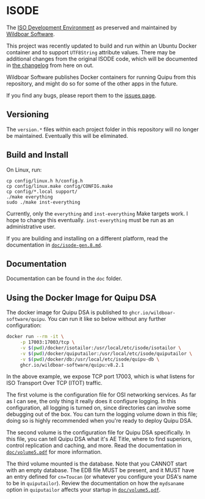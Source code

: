 # ISODE

The
[ISO Development Environment](https://en.wikipedia.org/wiki/ISO_Development_Environment)
as preserved and maintained by
[Wildboar Software](https://wildboarsoftware.com/en).

This project was recently updated to build and run within an Ubuntu Docker
container and to support `UTF8String` attribute values. There may be additional
changes from the original ISODE code, which will be documented in
[the changelog](./CHANGELOG.md) from here on out.

Wildboar Software publishes Docker containers for running Quipu from this
repository, and might do so for some of the other apps in the future.

If you find any bugs, please report them to the
[issues page](https://github.com/Wildboar-Software/isode/issues).

## Versioning

The `version.*` files within each project folder in this repository will no
longer be maintained. Eventually this will be eliminated.

## Build and Install

On Linux, run:

```shell
cp config/linux.h h/config.h
cp config/linux.make config/CONFIG.make
cp config/*.local support/
./make everything
sudo ./make inst-everything
```

Currently, only the `everything` and `inst-everything` Make targets work. I hope
to change this eventually. `inst-everything` must be run as an administrative
user.

If you are building and installing on a different platform, read the
documentation in [`doc/isode-gen.8.md`](./doc/isode-gen.8.md).

## Documentation

Documentation can be found in the `doc` folder.

## Using the Docker Image for Quipu DSA

The docker image for Quipu DSA is published to
`ghcr.io/wildboar-software/quipu`. You can run it like so below without any
further configuration:

```bash
docker run --rm -it \
     -p 17003:17003/tcp \
     -v $(pwd)/docker/isotailor:/usr/local/etc/isode/isotailor \
     -v $(pwd)/docker/quiputailor:/usr/local/etc/isode/quiputailor \
     -v $(pwd)/docker/db:/usr/local/etc/isode/quipu-db \
     ghcr.io/wildboar-software/quipu:v8.2.1
```

In the above example, we expose TCP port 17003, which is what listens for
ISO Transport Over TCP (ITOT) traffic.

The first volume is the configuration file for OSI networking services. As far
as I can see, the only thing it really does it configure logging. In this
configuration, all logging is turned on, since directories can involve some
debugging out of the box. You can turn the logging volume down in this file;
doing so is highly recommended when you're ready to deploy Quipu DSA.

The second volume is the configuration file for Quipu DSA specifically. In this
file, you can tell Quipu DSA what it's AE Title, where to find superiors,
control replication and caching, and more. Read the documentation in
[`doc/volume5.pdf`](./doc/volume5.pdf) for more information.

The third volume mounted is the database. Note that you CANNOT start with an
empty database. The EDB file MUST be present, and it MUST have an entry defined
for `cn=Toucan` (or whatever you configure your DSA's name to be in
`quiputailor`). Review the documentation on how the `mydsaname` option in
`quiputailor` affects your startup in [`doc/volume5.pdf`](./doc/volume5.pdf).
